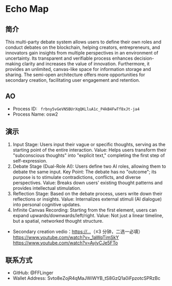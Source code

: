 # Echo Map

## 简介

This multi-party debate system allows users to define their own roles and conduct debates on the blockchain, helping creators, entrepreneurs, and innovators gain insights from multiple perspectives in an environment of uncertainty. Its transparent and verifiable process enhances decision-making clarity and increases the value of innovation. Furthermore, it provides an unlimited, canvas-like space for information storage and sharing. The semi-open architecture offers more opportunities for secondary creation, facilitating user engagement and retention.

## AO 

- Process ID: ` frbny5vGeVN5BUrXqQKLluA1c_P4kB4FwTf8xJt-ja4`
- Process Name: osw2

## 演示 
1. Input Stage: Users input their vague or specific thoughts, serving as the starting point of the entire interaction. 
Value: Helps users transform their "subconscious thoughts" into "explicit text," completing the first step of self-expression.
2. Debate Stage (Dual-Role AI): Users define two AI roles, allowing them to debate the same input.
Key Point: The debate has no "outcome"; its purpose is to stimulate contradictions, conflicts, and diverse perspectives. 
Value: Breaks down users' existing thought patterns and provides intellectual stimulation.
3. Reflection Stage: Based on the debate process, users write down their reflections or insights. 
Value: Internalizes external stimuli (AI dialogue) into personal cognitive updates.
4. Infinite Canvas Recording:
Starting from the first element, users can expand upwards/downwards/left/right. 
Value: Not just a linear timeline, but a spatial, networked thought structure.

- Secondary creation vedio：[https://...](https://...)（≤3 分钟，二选一必填）
https://www.youtube.com/watch?v=_1aWqTimSkY
https://www.youtube.com/watch?v=AyjyCJe5FTo

## 联系方式

- GitHub: @FFLinger
- Wallet Address: Svto8eZojR4qMaJWiWYB_tS8GzQ1a0iFpzotcSPRzBc